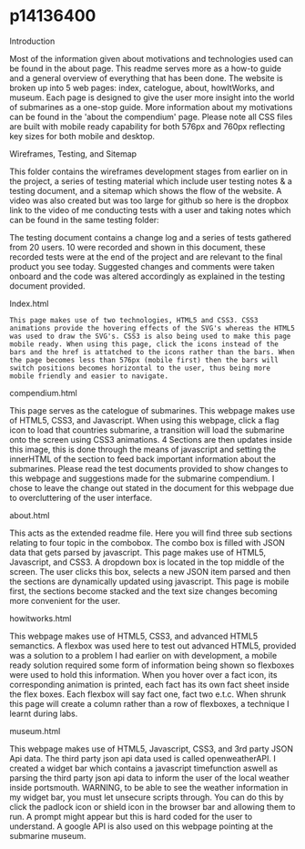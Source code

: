 # p14136400

Introduction

  Most of the information given about motivations and technologies used can be found in the about page. This readme serves more as a how-to guide and a general overview of everything that has been done. The website is broken up into 5 web pages: index, catelogue, about, howItWorks, and museum. Each page is designed to give the user more insight into the world of submarines as a one-stop guide. More information about my motivations can be found in the 'about the compendium' page. Please note all CSS files are built with mobile ready capability for both 576px and 760px reflecting key sizes for both mobile and desktop.
  
Wireframes, Testing, and Sitemap

  This folder contains the wireframes development stages from earlier on in the project, a series of testing material which include user testing notes & a testing document, and a sitemap which shows the flow of the website. A video was also created but was too large for github so here is the dropbox link to the video of me conducting tests with a user and taking notes which can be found in the same testing folder:

The testing document contains a change log and a series of tests gathered from 20 users. 10 were recorded and shown in this document, these recorded tests were at the end of the project and are relevant to the final product you see today. Suggested changes and comments were taken onboard and the code was altered accordingly as explained in the testing document provided.
  
Index.html
  
    This page makes use of two technologies, HTML5 and CSS3. CSS3 animations provide the hovering effects of the SVG's whereas the HTML5 was used to draw the SVG's. CSS3 is also being used to make this page mobile ready. When using this page, click the icons instead of the bars and the href is attatched to the icons rather than the bars. When the page becomes less than 576px (mobile first) then the bars will switch positions becomes horizontal to the user, thus being more mobile friendly and easier to navigate.
    
compendium.html

  This page serves as the catelogue of submarines. This webpage makes use of HTML5, CSS3, and Javascript. When using this webpage, click a flag icon to load that countries submarine, a transition will load the submarine onto the screen using CSS3 animations. 4 Sections are then updates inside this image, this is done through the means of javascript and setting the innerHTML of the section to feed back important information about the submarines. Please read the test documents provided to show changes to this webpage and suggestions made for the submarine compendium. I chose to leave the change out stated in the document for this webpage due to overcluttering of the user interface.
  
about.html

  This acts as the extended readme file. Here you will find three sub sections relating to four topic in the combobox. The combo box is filled with JSON data that gets parsed by javascript. This page makes use of HTML5, Javascript, and CSS3. A dropdown box is located in the top middle of the screen. The user clicks this box, selects a new JSON item parsed and then the sections are dynamically updated using javascript. This page is mobile first, the sections become stacked and the text size changes becoming more convenient for the user.
  
howitworks.html

  This webpage makes use of HTML5, CSS3, and advanced HTML5 semanctics. A flexbox was used here to test out advanced HTML5, provided was a solution to a problem I had earlier on with development, a mobile ready solution required some form of information being shown so flexboxes were used to hold this information. When you hover over a fact icon, its corresponding animation is printed, each fact has its own fact sheet inside the flex boxes. Each flexbox will say fact one, fact two e.t.c. When shrunk this page will create a column rather than a row of flexboxes, a technique I learnt during labs.
  
museum.html

  This webpage makes use of HTML5, Javascript, CSS3, and 3rd party JSON Api data. The third party json api data used is called openweatherAPI. I created a widget bar which contains a javascript timefunction aswell as parsing the third party json api data to inform the user of the local weather inside portsmouth. WARNING, to be able to see the weather information in my widget bar, you must let unsecure scripts through. You can do this by click the padlock icon or shield icon in the browser bar and allowing them to run. A prompt might appear but this is hard coded for the user to understand. A google API is also used on this webpage pointing at the submarine museum. 
  
